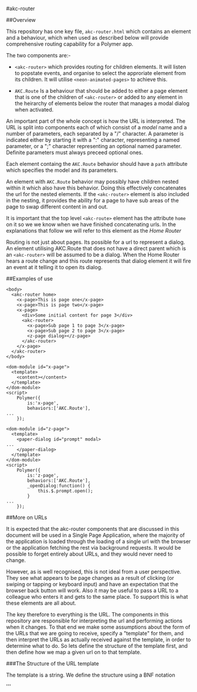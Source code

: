 #akc-router

##Overview

This repository has one key file, `akc-router.html` which contains an element and a behaviour, which when used as described below will provide comprehensive routing capability for a Polymer app.

The two components are:-

*  `<akc-router>` which provides routing for children elements.  It will listen to popstate events, and organise to select the approriate element from its children. It will utilise `<neon-animated-pages>` to achieve this.

* `AKC.Route` Is a behaviour that should be added to either a page element that is one of the children of `<akc-router>` or added to any element in the heirarchy of elements below the router that manages a modal dialog when activated. 

An important part of the whole concept is how the URL is interpreted. The URL is split into components each of which consist of a *model* name and a number of parameters, each separated by a "/" character. A parameter is indicated either by starting it with a ":" character, representing a named parameter, or a ";" character representing an optional named parameter.  Definite parameters must always preceed optional ones.

Each element containg the `AKC.Route` behavior should have a `path` attribute which specifies the model and its parameters.  

An element with `AKC.Route` behavior may possibly have children nested within it which also have this behavior. Doing this effectively concatenates the url for the nested elements.  If the `<akc-router>`  element is also included in the nesting, it provides the ability for a page to have sub areas of the page to swap different content in and out.

It is important that the top level `<akc-route>` element has the attribute `home` on it so we we know when we have finished concatenating urls.  In the explanations that follow we will refer to this element as the *Home Router*

Routing is not just about pages.  Its possible for a url to represent a dialog.   An element utilising AKC.Route that does not have a direct parent which is an `<akc-router>` will be assumed to be a dialog. When the Home Router hears a route change and this route represents that dialog element it will fire an event at it telling it to open its dialog.

##Examples of use

```
<body>
  <akc-router home>
    <x-page>This is page one</x-page>
    <x-page>This is page two</x-page>
    <x-page>
      <div>Some initial content for page 3</div>
      <akc-router>
        <x-page>Sub page 1 to page 3</x-page>
        <x-page>Sub page 2 to page 3</x-page>
        <z-page dialog></z-page>
      </akc-router>
    </x-page>
  </akc-router>
</body>
```

```
<dom-module id="x-page">
  <template>
    <content></content>
  </template>
</dom-module>
<script>
    Polymer({
        is:'x-page',
        behaviors:['AKC.Route'],
...
    });
```

```
<dom-module id="z-page">
  <template>
    <paper-dialog id="prompt" modal>
...
    </paper-dialog>
  </template>
</dom-module>
<script>
    Polymer({
        is:'z-page',
        behaviors:['AKC.Route'],
        _openDialog:function() {
            this.$.prompt.open();
        }
...
    });
```
##More on URLs

It is expected that the akc-router components that are discussed in this document will be used in a Single Page Application, where the majority of the application is loaded through the loading of a single url with the browser or the application fetching the rest via background requests.  It would be possible to forget entirely about URLs, and they would never need to change.

However, as is well recognised, this is not ideal from a user perspective.  They see what appears to be page changes as a result of clicking (or swiping or tapping or keyboard input) and have an expectation that the browser back button will work.  Also it may be useful to pass a URL to a colleague who enters it and gets to the same place. To support this is what these elements are all about.

The key therefore to everything is the URL.  The components in this repository are responsible for interpreting the url and performing actions when it changes.  To that end we make some assumptions about the form of the URLs that we are going to receive, specify a "template" for them, and then interpret the URLs as actually received against the template, in order to determine what to do.  So lets define the structure of the template first, and then define how we map a given url on to that template.

###The Structure of the URL template

The template is a string. We define the structure using a BNF notation

'''
<template> ::=  <models> | <home model> | <models> <home-model>

<home model> ::= / 

<models> ::= <model> | <model> <models>

<model> ::= <model name> <fixed params> <optional params> | <model name> <fixed-params> | <model name> <optional params> | <model name>

<model name> :: = / <name>

<name> ::= <letter> | <letter> <name-remainder>

<name remainder> ::= <symbol> | <symbol> <name remainder>

<symbol> ::= <letter> | <digit> 

<fixed params> ::= <fixed param> | <fixed param> <fixed params>

<fixed params> ::= /:<name>

<optional params> ::= <optional param> | <optional param> <optional params>

<optional param> ::= /:<name> 
'''

What this notation implies is that the template is split up into a series of Models (with a special case for the Home Model and given the special name '/') each of which can have a combination of fixed and optional parameters, provided all the optional parameters follow the fixed ones.

Each Model is represented by an `AKC.Route` module in the DOM element hierarchy, the more left the model in the template, the higher up the DOM it is.  Each unique template should represent one of the paths down the DOM element hierarchy starting at the Home Router element and ending at the deepest nested `AKC.Route` element.

The collection of possible templates made up from all the possible paths starting at the Home Router and is represented by a tree structure of Models.

###Mapping URL to the template.

When an actual URL is to be processed by the Home Router it needs to compare it against the set of templates to see which one is applicable.  With the exception of the special case of the url of '/' (where it matches a template that only has a home model in it), the url is split into strings separated by the '/' symbol. It tries to match the first string against the names of the top level of models. If it can't find it it fails to match.

If it finds a name, it tries to assign the subsequent segments to all of the fixed parameters.  Assuming this succeeds if says it is now working on the current Model. It then needs to work out how many, if any, of the optional parameters are represented within the URL. If the next string matches the name of any of the immediate children of Model it is working on then it assumes that no more of the optional parameters are present and moves on down the hierarchy.  If none match, it can assign the optional parameter a value of the string, and then it repeats the process for the next parameters.

If, in processing the URL as defined above, it reaches the end of the URL, then either it must be working on a Model that has no more children, or one of the children must be a Router with a "Home" Model sitting beneath it.

Any failure to find a match using the above rules will result in the Home Router assuming it can no longer schedule this URL. If the failure to match came from a `popstate` event or from the url that was being scheduled at the end of the **ready** stage (see below) then we redirect to the 404 page.  If the problem occurred after the `akc-route-change` event, then the router will throw an `akc-route-error` error.

###Redirecting to a 404 page.

We will assume that whatever server is configured to run this application, its configured to check if real files exist and serve them, else to actually serve the main index.html file of the application regardless of the URL.

The Home Router has an optional "404" attribute which can define the url of a 404 page.  It defaults to "/404.html". It will use this if it can't find a match

##How the elements work

###At the ready stage

As each element with the `AKC.Route` behavior becomes *ready* and adds itself to list of route nodes being prepared, along with its path attribute.  It will also analyse the model parameters that the path attribute implies and prepare properties to hold the actual values of those parameters when the url fires. 

When an `<akc router>` element becomes ready it just adds itself to the list of route nodes being prepared, as it does not have any model to worry about.

In addition, both of the above elements will scan the list of nodes being prepared, and check if they are a descendent of themselves.  For those that are:-

* It will remove them from the list of route nodes being preared and add them as a child element of its own entry 
* For an `<akc-router` element, it checks if is is the direct parent of the node, it which case :-
  * For `AKC.Route` nodes it marks them as a page unless they have the `dialog` attribute.
  * For `<akc-router>` nodes, it removes them and adds all its children to its own list of children.
* For an `<akc-router` which is the Home Router it will set up listeners for `windows.onpopstate`, some of the other custom events (see below).

Note it is possible that someone has created an element with these properties outside of the children of the Home Router.  When the Home Router's ready callback is called they may or may not already be in the route list.  If they are, the Home Router will throw a custom error `akc-route-error`.  If the route appears in the route-list after the Home Router is ready, then it will check it later, when responding to other events, and throw the error then.

Finally, the Home Router checks the current url and dispatches the appropriate Page or Dialog.

### When the Application or user wants to change route.

In general, we want to avoid allowing the user to click on something and have it dispatch a request to the server.  If they do, then the server should be configured to return the same resource (generally index.html).  The process in the previous section repeats itself as the page reloads and we end up were we intended to be, albeit at cost of performance.

A better approach will be for the application to fire an event and for the various elements in the hierarchy to listen for those events, and then perform the appropriate actions.

There are five such events that will be used:-

1. `akc-route-change` This will be when the application wants to request a change to a new url.
2. `akc-route-cancel` The application wishes to return to the previous page (dialog cancel is the most like source of this event)
3. `akc-route-save` This is when the application has obtained the data related to its model parameters and wants to save the data it might have obtained.
4. `akc-route-page` This is when the Home Router wants to tell a sub page
5. `akc-route-dialog` This is when a router wants to tell a dialog to open.

#### akc-route-change and popstate event

The `akc-route-change` event can be fired by anywhere in the application (provided it is a descendant of the Home Router), and will picked up by the Home Router.  It will call `history.pushState()` to save the change of route to the browser history.

The `popstate` event will be fired when the user has selected the back button on the browser. The difference in this case, is that the url, and by extrapolation, the models of all the `AKC.Route` elements it refers to will have recently retrieved key state data from the server.  We retrieve this as a result of this event, and include it in the notifications below. 

We fire either a `akc-route-page` event or a `akc-route-dialog` event at the `AKC.Route` element whose path is represented by the right hand end of the url.

#### akc-route-cancel event

This event will be fired by an element that has just closed its dialog box as a result of a cancel action.  The Home Router will listen for this and call `history.Back()` to return to the previous page.  Note, this should result in a `popstate` event firing.

#### akc-route-save event

This event is fired by an element when it has just retrieved key model data as a result of page change and it hasn't got any descendents who might be also wanting to save data.  It will be listened to by each `AKC-Route` element up the document hierarchy and possibly **cancelled**.  This receiving element will not cancel this save event if it has nothing of its own to add to the state (because the url change last seen didn't change its model parameters), but if it too is collecting data as a result of a page change it will delay the event until it also has its data, and will pass it on combined.

When the Home Router eventually receives this event it uses `history.replaceState()` to put the new state object against the current url.

#### akc-route-page event

The Home Router fires this event as a result of url change.  It will fire it directly<sup name="f1">[1](#footnote1)</sup> to the  `AKC.Route` page element at the leaf node of the hierarchy represented by the url.  We allow it to bubble up the hierarchy.  If this event is the result of a `popstate` event, it will include a marker to say so, and include the current `history.state`.

`AKC.Route` elements will use it to update their model (and then potentially save the state), `<akc-router>` elements will use it to inform their `<neon-animated-pages>` element to change page.

It is important that whenever it a element receives this event directly (ie it is the target) and it is **not** a `popstate` related event, it fires the `akc-route-save` event (asynchronously), even if there is nothing to save, because elements above it might be waiting for it. 

#### akc-route-dialog event

The Home Router fires this event directly on the Dialog element it wants to open. Other `AKC.Route` elements up the hierarchy will listen to for it bubbling up to decide if to update their own state.  As with `akc-route-page` events `popstate` handling and `akc-route-save` handling should be the same.

### Key Data Structures

The `RouteList` is used during the **ready** phase of the elements, and is used to hold a list of **model** elements as they are being formed into the full model hierarchy.  Each `model` contains the following fields:-
* `name` The name of this model
* `element` The element that processes this model
* `fixed` An Array of Strings, representing the names of the fixed parameters
* `optional` An array of Strings, representing the names of the optional parameters
* `values` A Object as a Key'ed array of values at last url change for each name in the `fixed` and `optional` Arrays
* `children` An Array of `model` entries representing the children in the hierarchy.  They are ordered to match the ordering in the DOM.
* `isPage` A Boolean flag to show that this is an element that should be displayed by a higher level `<akc-router` element (If this parameter is `false` then either the `element` field will say this is an `akc-router`, otherwise it is a dialog)

A `State` object is created as passed up the Model hierarchy (by event bubbling) when the `akc-route-save` event is fired.  The object is a keyed Array, which each key being the module name.  The state can be anything the element using the `AKC.Route` behavior thinks is appropriate in order to be able to reproduce its state when the browsers back button is used.  As this object makes its way up the Model hierarchy, each Model will add its own key to this object.


<a name="footnote1"><strong>1</strong></a>: It is important that elements higher up the hierarchy create a Promise to go and get data as a result of this `akc-route-page` event before they receive the bubling up `akc-route-save` event from one of their children so that they know whether to cancel it or pass it on. Until I get further into the implementation and testing it I don't know if my assumption that this will happen this way is true.  The alternative is have the Home Router fire events to all elements down the hierarchy in turn, starting at the highest first, and have each one cancel it, so it doesn't buble back up again.  Another alternative much be to make the events track down the hierarchy, but I am led to believe this doesn't work well. [↩](#f1)
